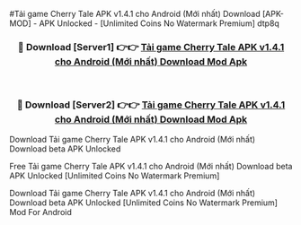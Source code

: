 #Tải game Cherry Tale APK v1.4.1 cho Android (Mới nhất) Download [APK-MOD] - APK Unlocked - [Unlimited Coins No Watermark Premium] dtp8q



<div align="center">

<h3>🔴 Download [Server1] 👉👉 <a href="https://momento.my/?title=Tải_game_Cherry_Tale_APK_v1.4.1_cho_Android_(Mới_nhất)_Download">Tải game Cherry Tale APK v1.4.1 cho Android (Mới nhất) Download Mod Apk</a></h3><br>

<h3>🔴 Download [Server2] 👉👉 <a href="https://momento.my/?title=Tải_game_Cherry_Tale_APK_v1.4.1_cho_Android_(Mới_nhất)_Download">Tải game Cherry Tale APK v1.4.1 cho Android (Mới nhất) Download Mod Apk</a></h3>
</div>



Download Tải game Cherry Tale APK v1.4.1 cho Android (Mới nhất) Download beta APK Unlocked

Free Tải game Cherry Tale APK v1.4.1 cho Android (Mới nhất) Download beta APK Unlocked [Unlimited Coins No Watermark Premium]

Download Tải game Cherry Tale APK v1.4.1 cho Android (Mới nhất) Download beta APK Unlocked [Unlimited Coins No Watermark Premium] Mod For Android
